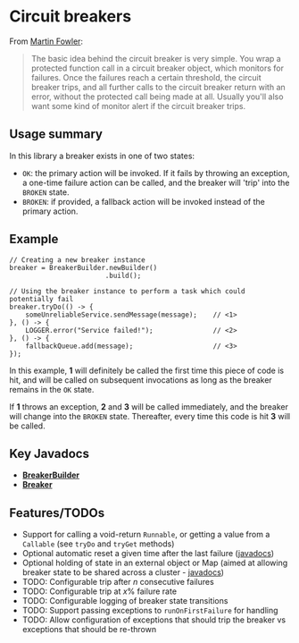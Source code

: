 # Circuit breakers

From [Martin Fowler](http://martinfowler.com/bliki/CircuitBreaker.html):

> The basic idea behind the circuit breaker is very simple. You wrap a protected function call in a circuit breaker
object, which monitors for failures. Once the failures reach a certain threshold, the circuit breaker trips, and all
further calls to the circuit breaker return with an error, without the protected call being made at all. Usually you'll
also want some kind of monitor alert if the circuit breaker trips.

## Usage summary

In this library a breaker exists in one of two states:

* `OK`: the primary action will be invoked. If it fails by throwing an exception, a one-time failure
  action can be called, and the breaker will 'trip' into the `BROKEN` state.
* `BROKEN`: if provided, a fallback action will be invoked instead of the primary action.

## Example

    // Creating a new breaker instance
    breaker = BreakerBuilder.newBuilder()
                            .build();

    // Using the breaker instance to perform a task which could potentially fail
    breaker.tryDo(() -> {
        someUnreliableService.sendMessage(message);    // <1>
    }, () -> {
        LOGGER.error("Service failed!");               // <2>
    }, () -> {
        fallbackQueue.add(message);                    // <3>
    });

In this example, **1** will definitely be called the first time this piece of code is hit, and will
be called on subsequent invocations as long as the breaker remains in the `OK` state.

If **1** throws an exception, **2** and **3** will be called immediately, and the breaker will change into
the `BROKEN` state. Thereafter, every time this code is hit **3** will be called.

## Key Javadocs

* **[BreakerBuilder](http://rnorth.github.io/duct-tape/org/rnorth/ducttape/circuitbreakers/BreakerBuilder.html)**
* **[Breaker](http://rnorth.github.io/duct-tape/org/rnorth/ducttape/circuitbreakers/Breaker.html)**

## Features/TODOs

* Support for calling a void-return `Runnable`, or getting a value from a `Callable` (see `tryDo` and `tryGet` methods)
* Optional automatic reset a given time after the last failure ([javadocs](http://rnorth.github.io/duct-tape/org/rnorth/ducttape/circuitbreakers/BreakerBuilder.html#autoResetAfter-long-java.util.concurrent.TimeUnit-))
* Optional holding of state in an external object or Map (aimed at allowing breaker state to be shared across a cluster - [javadocs](http://rnorth.github.io/duct-tape/org/rnorth/ducttape/circuitbreakers/BreakerBuilder.html#storeStateIn-java.util.concurrent.ConcurrentMap-java.lang.String-))
* TODO: Configurable trip after _n_ consecutive failures
* TODO: Configurable trip at _x_% failure rate
* TODO: Configurable logging of breaker state transitions
* TODO: Support passing exceptions to `runOnFirstFailure` for handling
* TODO: Allow configuration of exceptions that should trip the breaker vs exceptions that should be re-thrown